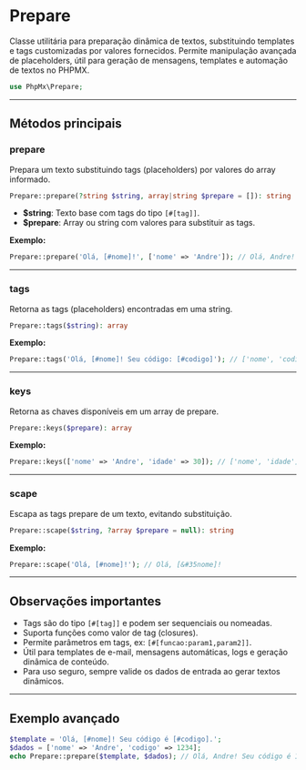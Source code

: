 # Prepare

Classe utilitária para preparação dinâmica de textos, substituindo templates e tags customizadas por valores fornecidos. Permite manipulação avançada de placeholders, útil para geração de mensagens, templates e automação de textos no PHPMX.

```php
use PhpMx\Prepare;
```

---

## Métodos principais

### prepare

Prepara um texto substituindo tags (placeholders) por valores do array informado.

```php
Prepare::prepare(?string $string, array|string $prepare = []): string
```

- **$string**: Texto base com tags do tipo `[#[tag]]`.
- **$prepare**: Array ou string com valores para substituir as tags.

**Exemplo:**

```php
Prepare::prepare('Olá, [#nome]!', ['nome' => 'Andre']); // Olá, Andre!
```

---

### tags

Retorna as tags (placeholders) encontradas em uma string.

```php
Prepare::tags($string): array
```

**Exemplo:**

```php
Prepare::tags('Olá, [#nome]! Seu código: [#codigo]'); // ['nome', 'codigo']
```

---

### keys

Retorna as chaves disponíveis em um array de prepare.

```php
Prepare::keys($prepare): array
```

**Exemplo:**

```php
Prepare::keys(['nome' => 'Andre', 'idade' => 30]); // ['nome', 'idade']
```

---

### scape

Escapa as tags prepare de um texto, evitando substituição.

```php
Prepare::scape($string, ?array $prepare = null): string
```

**Exemplo:**

```php
Prepare::scape('Olá, [#nome]!'); // Olá, [&#35nome]!
```

---

## Observações importantes

- Tags são do tipo `[#[tag]]` e podem ser sequenciais ou nomeadas.
- Suporta funções como valor de tag (closures).
- Permite parâmetros em tags, ex: `[#[funcao:param1,param2]]`.
- Útil para templates de e-mail, mensagens automáticas, logs e geração dinâmica de conteúdo.
- Para uso seguro, sempre valide os dados de entrada ao gerar textos dinâmicos.

---

## Exemplo avançado

```php
$template = 'Olá, [#nome]! Seu código é [#codigo].';
$dados = ['nome' => 'Andre', 'codigo' => 1234];
echo Prepare::prepare($template, $dados); // Olá, Andre! Seu código é 1234.
```
